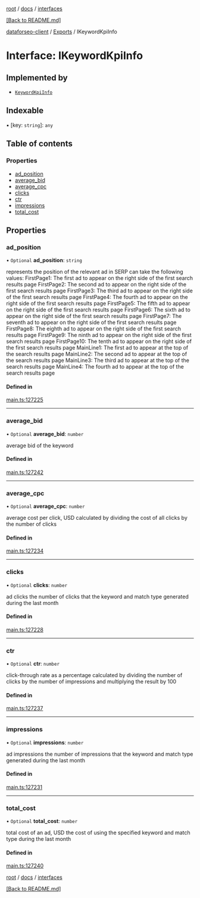 [root](./../../ "root") / [docs](./../ "docs") / [interfaces](./ "interfaces")

[[Back to README.md]](./../../README.md "[Back to README.md]")

[dataforseo-client](../README.md) / [Exports](../modules.md) / IKeywordKpiInfo

# Interface: IKeywordKpiInfo

## Implemented by

- [`KeywordKpiInfo`](../classes/KeywordKpiInfo.md)

## Indexable

▪ [key: `string`]: `any`

## Table of contents

### Properties

- [ad\_position](IKeywordKpiInfo.md#ad_position)
- [average\_bid](IKeywordKpiInfo.md#average_bid)
- [average\_cpc](IKeywordKpiInfo.md#average_cpc)
- [clicks](IKeywordKpiInfo.md#clicks)
- [ctr](IKeywordKpiInfo.md#ctr)
- [impressions](IKeywordKpiInfo.md#impressions)
- [total\_cost](IKeywordKpiInfo.md#total_cost)

## Properties

### ad\_position

• `Optional` **ad\_position**: `string`

represents the position of the relevant ad in SERP
can take the following values:
FirstPage1: The first ad to appear on the right side of the first search results page
FirstPage2: The second ad to appear on the right side of the first search results page
FirstPage3: The third ad to appear on the right side of the first search results page
FirstPage4: The fourth ad to appear on the right side of the first search results page
FirstPage5: The fifth ad to appear on the right side of the first search results page
FirstPage6: The sixth ad to appear on the right side of the first search results page
FirstPage7: The seventh ad to appear on the right side of the first search results page
FirstPage8: The eighth ad to appear on the right side of the first search results page
FirstPage9: The ninth ad to appear on the right side of the first search results page
FirstPage10: The tenth ad to appear on the right side of the first search results page
MainLine1: The first ad to appear at the top of the search results page
MainLine2: The second ad to appear at the top of the search results page
MainLine3: The third ad to appear at the top of the search results page
MainLine4: The fourth ad to appear at the top of the search results page

#### Defined in

[main.ts:127225](https://github.com/dataforseo/TypeScriptClient/blob/7ca1aa4/main.ts#L127225)

___


### average\_bid

• `Optional` **average\_bid**: `number`

average bid of the keyword

#### Defined in

[main.ts:127242](https://github.com/dataforseo/TypeScriptClient/blob/7ca1aa4/main.ts#L127242)

___


### average\_cpc

• `Optional` **average\_cpc**: `number`

average cost per click, USD
calculated by dividing the cost of all clicks by the number of clicks

#### Defined in

[main.ts:127234](https://github.com/dataforseo/TypeScriptClient/blob/7ca1aa4/main.ts#L127234)

___


### clicks

• `Optional` **clicks**: `number`

ad clicks
the number of clicks that the keyword and match type generated during the last month

#### Defined in

[main.ts:127228](https://github.com/dataforseo/TypeScriptClient/blob/7ca1aa4/main.ts#L127228)

___


### ctr

• `Optional` **ctr**: `number`

click-through rate as a percentage
calculated by dividing the number of clicks by the number of impressions and multiplying the result by 100

#### Defined in

[main.ts:127237](https://github.com/dataforseo/TypeScriptClient/blob/7ca1aa4/main.ts#L127237)

___


### impressions

• `Optional` **impressions**: `number`

ad impressions
the number of impressions that the keyword and match type generated during the last month

#### Defined in

[main.ts:127231](https://github.com/dataforseo/TypeScriptClient/blob/7ca1aa4/main.ts#L127231)

___


### total\_cost

• `Optional` **total\_cost**: `number`

total cost of an ad, USD
the cost of using the specified keyword and match type during the last month

#### Defined in

[main.ts:127240](https://github.com/dataforseo/TypeScriptClient/blob/7ca1aa4/main.ts#L127240)

[root](./../../ "root") / [docs](./../ "docs") / [interfaces](./ "interfaces")

[[Back to README.md]](./../../README.md "[Back to README.md]")